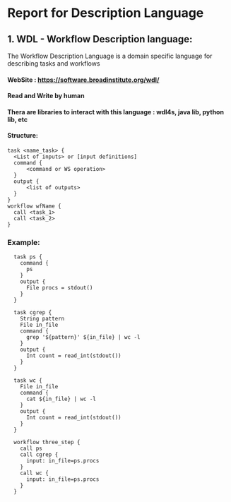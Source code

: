 # Report for Description Language
## 1. WDL - Workflow Description language:
The Workflow Description Language is a domain specific language for describing tasks and workflows
#### WebSite : https://software.broadinstitute.org/wdl/
#### Read and Write by human
#### Thera are libraries to interact with this language : wdl4s, java lib, python lib, etc
#### Structure:
  ```   
  task <name_task> {
    <List of inputs> or [input definitions]
    command {
        <command or WS operation>
    }
    output {
        <list of outputs>
    }
  }
  workflow wfName {
    call <task_1>
    call <task_2>
  }
  ```
### Example:
  ```    
    task ps {
      command {
        ps
      }
      output {
        File procs = stdout()
      }
    }

    task cgrep {
      String pattern
      File in_file
      command {
        grep '${pattern}' ${in_file} | wc -l
      }
      output {
        Int count = read_int(stdout())
      }
    }

    task wc {
      File in_file
      command {
        cat ${in_file} | wc -l
      }
      output {
        Int count = read_int(stdout())
      }
    }

    workflow three_step {
      call ps
      call cgrep {
        input: in_file=ps.procs
      }
      call wc {
        input: in_file=ps.procs
      }
    }
```
